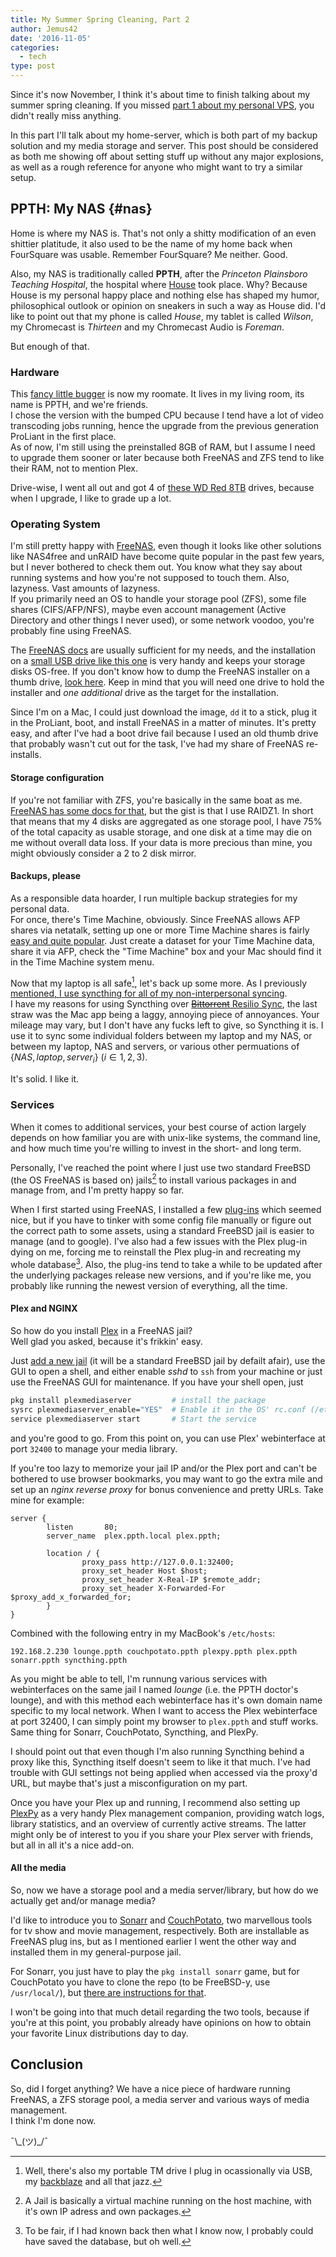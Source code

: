 ```yaml
---
title: My Summer Spring Cleaning, Part 2
author: Jemus42
date: '2016-11-05'
categories:
  - tech
type: post
---
```


Since it's now November, I think it's about time to finish talking about my summer spring cleaning. If you missed [part 1 about my personal VPS](https://blog.jemu.name/post/2016/10/my-summer-spring-cleaning-part-1/), you didn't really miss anything.

In this part I'll talk about my home-server, which is both part of my backup solution and my media storage and server. This post should be considered as both me showing off about setting stuff up without any major explosions, as well as a rough reference for anyone who might want to try a similar setup.

## PPTH: My NAS {#nas}

Home is where my NAS is. That's not only a shitty modification of an even shittier platitude, it also used to be the name of my home back when FourSquare was usable. Remember FourSquare? Me neither. Good.  

Also, my NAS is traditionally called **PPTH**, after the *Princeton Plainsboro Teaching Hospital*, the hospital where [House](https://trakt.tv/shows/house) took place. Why? Because House is my personal happy place and nothing else has shaped my humor, philosophical outlook or opinion on sneakers in such a way as House did. I'd like to point out that my phone is called *House*, my tablet is called *Wilson*, my Chromecast is *Thirteen* and my Chromecast Audio is *Foreman*.  

But enough of that.

### Hardware

This [fancy little bugger](https://www.cyberport.de/hp-proliant-gen8-microserver---xeon-e3-1220l-v2-2-3ghz-8gb-0gb-4x-8-9cm-3-5-lff-1503-27K_548.html) is now my roomate. It lives in my living room, its name is PPTH, and we're friends.  
I chose the version with the bumped CPU because I tend have a lot of video transcoding jobs running, hence the upgrade from the previous generation ProLiant in the first place.  
As of now, I'm still using the preinstalled 8GB of RAM, but I assume I need to upgrade them sooner or later because both FreeNAS and ZFS tend to like their RAM, not to mention Plex.

Drive-wise, I went all out and got 4 of [these WD Red 8TB](https://www.cyberport.de/wd-red-wd80efzx-8tb-5400rpm-128mb-3-5zoll-sata600-3404-24D_404.html) drives, because when I upgrade, I like to grade up a lot.

### Operating System

I'm still pretty happy with [FreeNAS](http://www.freenas.org/), even though it looks like other solutions like NAS4free and unRAID have become quite popular in the past few years, but I never bothered to check them out. You know what they say about running systems and how you're not supposed to touch them. Also, lazyness. Vast amounts of lazyness.  
If you primarily need an OS to handle your storage pool (ZFS), some file shares (CIFS/AFP/NFS), maybe even account management (Active Directory and other things I never used), or some network voodoo, you're probably fine using FreeNAS. 

The [FreeNAS docs](http://doc.freenas.org/9.10/) are usually sufficient for my needs, and the installation on a [small USB drive like this one](https://www.amazon.de/SanDisk-Ultra-Flash-Drive-150MB/dp/B00LLER2CS/) is very handy and keeps your storage disks OS-free. If you don't know how to dump the FreeNAS installer on a thumb drive, [look here](http://doc.freenas.org/9.10/install.html#preparing-the-media). Keep in mind that you will need one drive to hold the installer and *one additional* drive as the target for the installation.   

Since I'm on a Mac, I could just download the image, `dd` it to a stick, plug it in the ProLiant, boot, and install FreeNAS in a matter of minutes. It's pretty easy, and after I've had a boot drive fail because I used an old thumb drive that probably wasn't cut out for the task, I've had my share of FreeNAS re-installs.

#### Storage configuration

If you're not familiar with ZFS, you're basically in the same boat as me. [FreeNAS has some docs for that](http://doc.freenas.org/9.10/zfsprimer.html#), but the gist is that I use RAIDZ1. In short that means that my 4 disks are aggregated as one storage pool, I have 75% of the total capacity as usable storage, and one disk at a time may die on me without overall data loss. If your data is more precious than mine, you might obviously consider a 2 to 2 disk mirror.

#### Backups, please

As a responsible data hoarder, I run multiple backup strategies for my personal data.  
For once, there's Time Machine, obviously. Since FreeNAS allows AFP shares via netatalk, setting up one or more Time Machine shares is fairly [easy and quite popular](http://doc.freenas.org/9.10/sharing.html?highlight=time%20machine#apple-afp-shares). Just create a dataset for your Time Machine data, share it via AFP, check the "Time Machine" box and your Mac should find it in the Time Machine system menu.

Now that my laptop is all safe[^1], let's back up some more. 
 As I previously [mentioned, I use syncthing for all of my non-interpersonal syncing](https://blog.jemu.name/post/2016/10/my-summer-spring-cleaning-part-1/#sync).  
I have my reasons for using Syncthing over [~~Bittorrent~~ Resilio Sync](https://www.resilio.com/individuals/), the last straw was the Mac app being a laggy, annoying piece of annoyances. Your mileage may vary, but I don't have any fucks left to give, so Syncthing it is.
I use it to sync some individual folders between my laptop and my NAS, or between my laptop, NAS and servers, or various other permuations of $\{NAS, laptop, server_i \}$ $(i \in 1, 2, 3)$.

It's solid. I like it.

### Services

When it comes to additional services, your best course of action largely depends on how familiar you are with unix-like systems, the command line, and how much time you're willing to invest in the short- and long term.

Personally, I've reached the point where I just use two standard FreeBSD (the OS FreeNAS is based on) jails[^2] to install various packages in and manage from, and I'm pretty happy so far. 

When I first started using FreeNAS, I installed a few [plug-ins](http://doc.freenas.org/9.10/plugins.html) which seemed nice, but if you have to tinker with some config file manually or figure out the correct path to some assets, using a standard FreeBSD jail is easier to manage (and to google). I've also had a few issues with the Plex plug-in dying on me, forcing me to reinstall the Plex plug-in and recreating my whole database[^3]. Also, the plug-ins tend to take a while to be updated after the underlying packages release new versions, and if you're like me, you probably like running the newest version of everything, all the time.

#### Plex and NGINX

So how do you install [Plex](https://plex.tv) in a FreeNAS jail?  
Well glad you asked, because it's frikkin' easy.

Just [add a new jail](http://doc.freenas.org/9.10/jails.html#adding-jails) (it will be a standard FreeBSD jail by defailt afair), use the GUI to open a shell, and either enable *sshd* to `ssh` from your machine or just use the FreeNAS GUI for maintenance. If you have your shell open, just 

```sh
pkg install plexmediaserver         # install the package
sysrc plexmediaserver_enable="YES"  # Enable it in the OS' rc.conf (/etc/rc.conf)
service plexmediaserver start       # Start the service

```
and you're good to go. From this point on, you can use Plex' webinterface at port `32400` to manage your media library.

If you're too lazy to memorize your jail IP and/or the Plex port and can't be bothered to use browser bookmarks, you may want to go the extra mile and set up an *nginx reverse proxy* for bonus convenience and pretty URLs. Take mine for example:

```nginx
server {
        listen       80;
        server_name  plex.ppth.local plex.ppth;

        location / {
                proxy_pass http://127.0.0.1:32400;
                proxy_set_header Host $host;
                proxy_set_header X-Real-IP $remote_addr;
                proxy_set_header X-Forwarded-For $proxy_add_x_forwarded_for;
        }
}
```

Combined with the following entry in my MacBook's `/etc/hosts`:

`192.168.2.230 lounge.ppth couchpotato.ppth plexpy.ppth plex.ppth sonarr.ppth syncthing.ppth`

As you might be able to tell, I'm runnung various services with webinterfaces on the same jail I named *lounge* (i.e. the PPTH doctor's lounge), and with this method each webinterface has it's own domain name specific to my local network. When I want to access the Plex webinterface at port 32400, I can simply point my browser to `plex.ppth` and stuff works. Same thing for Sonarr, CouchPotato, Syncthing, and PlexPy.

I should point out that even though I'm also running Syncthing behind a proxy like this, Syncthing itself doesn't seem to like it that much. I've had trouble with GUI settings not being applied when accessed via the proxy'd URL, but maybe that's just a misconfiguration on my part.

Once you have your Plex up and running, I recommend also setting up [PlexPy](https://github.com/JonnyWong16/plexpy) as a very handy Plex management companion, providing watch logs, library statistics, and an overview of currently active streams. The latter might only be of interest to you if you share your Plex server with friends, but all in all it's a nice add-on.

#### All the media

So, now we have a storage pool and a media server/library, but how do we actually get and/or manage media?

I'd like to introduce you to [Sonarr](https://sonarr.tv/) and [CouchPotato](https://couchpota.to/), two marvellous tools for tv show and movie management, respectively. Both are installable as FreeNAS plug ins, but as I mentioned earlier I went the other way and installed them in my general-purpose jail.

For Sonarr, you just have to play the `pkg install sonarr` game, but for CouchPotato you have to clone the repo (to be FreeBSD-y, use `/usr/local/`), but [there are instructions for that](https://github.com/CouchPotato/CouchPotatoServer#couchpotato).

I won't be going into that much detail regarding the two tools, because if you're at this point, you probably already have opinions on how to obtain your favorite Linux distributions day to day.

## Conclusion

So, did I forget anything? We have a nice piece of hardware running FreeNAS, a ZFS storage pool, a media server and various ways of media management.  
I think I'm done now.

¯\\\_(ツ)_/¯


[^1]: Well, there's also my portable TM drive I plug in ocassionally via USB, my [backblaze](https://link.jemu.name/backblaze) and all that jazz.
[^2]: A Jail is basically a virtual machine running on the host machine, with it's own IP adress and own packages.
[^3]: To be fair, if I had known back then what I know now, I probably could have saved the database, but oh well.
